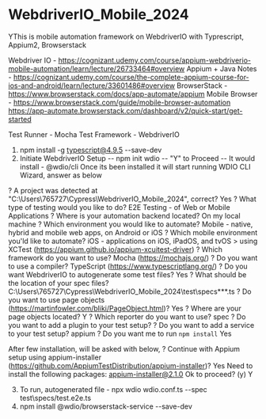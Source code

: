 # WebdriverIO_Mobile_2024

YThis is mobile automation framework on WebdriverIO with Typrescript, Appium2, Browserstack

Webdriver IO - https://cognizant.udemy.com/course/appium-webdriverio-mobile-automation/learn/lecture/26733464#overview
Appium + Java Notes - https://cognizant.udemy.com/course/the-complete-appium-course-for-ios-and-android/learn/lecture/33601486#overview
BrowserStack - https://www.browserstack.com/docs/app-automate/appium
Mobile Browser - https://www.browserstack.com/guide/mobile-browser-automation
https://app-automate.browserstack.com/dashboard/v2/quick-start/get-started

Test Runner - Mocha
Test Framework - WebdriverIO

1. npm install -g typescript@4.9.5 --save-dev
2. Initiate WebdriverIO Setup
   -- npm init wdio
   -- "Y" to Proceed
   -- It would install - @wdio/cli
   Once its been installed it will start running WDIO CLI Wizard, answer as below

? A project was detected at "C:\Users\765727\Cypress\WebdriverIO_Mobile_2024", correct? Yes
? What type of testing would you like to do? E2E Testing - of Web or Mobile Applications
? Where is your automation backend located? On my local machine
? Which environment you would like to automate? Mobile - native, hybrid and mobile web apps, on Android or iOS
? Which mobile environment you'ld like to automate? iOS - applications on iOS, iPadOS, and tvOS > using XCTest (https://appium.github.io/appium-xcuitest-driver)
? Which framework do you want to use? Mocha (https://mochajs.org/)
? Do you want to use a compiler? TypeScript (https://www.typescriptlang.org/)
? Do you want WebdriverIO to autogenerate some test files? Yes
? What should be the location of your spec files? C:\Users\765727\Cypress\WebdriverIO_Mobile_2024\test\specs\*\*\*.ts
? Do you want to use page objects (https://martinfowler.com/bliki/PageObject.html)? Yes
? Where are your page objects located? Y
? Which reporter do you want to use? spec
? Do you want to add a plugin to your test setup?
? Do you want to add a service to your test setup? appium
? Do you want me to run `npm install` Yes

After few installation, will be asked with below,
? Continue with Appium setup using appium-installer (https://github.com/AppiumTestDistribution/appium-installer)? Yes
Need to install the following packages:
appium-installer@2.1.0
Ok to proceed? (y) Y

3. To run, autogenerated file - npx wdio wdio.conf.ts --spec test\specs/test.e2e.ts
4. npm install @wdio/browserstack-service --save-dev
